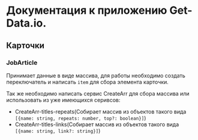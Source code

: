 # Документация к приложению Get-Data.io.

## Карточки

### JobArticle

Принимает данные в виде массива, для работы необходимо создать переключатель и написать `item` для сбора элемента карточки.

Так же необходимо написать сервис CreateArr для сбора массива или использовать из уже имеющихся серивсов:

- CreateArr-titles-repeats(Собирает массив из объектов такого вида `[{name: string, repeats: number, top?: boolean}]`)
- CreateArr-titles-links(Собирает массив из объектов такого вида `[{name: string, link?: string}]`)
